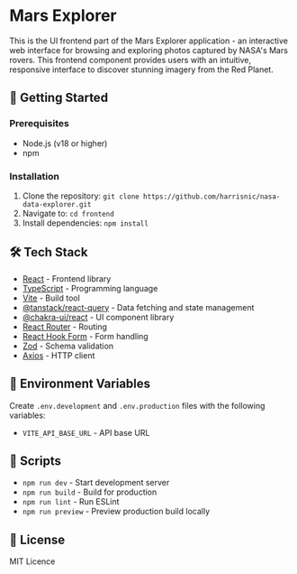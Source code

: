 # Mars Explorer

This is the UI frontend part of the Mars Explorer application - an interactive web interface for browsing and exploring photos captured by NASA's Mars rovers. This frontend component provides users with an intuitive, responsive interface to discover stunning imagery from the Red Planet.

## 🚀 Getting Started

### Prerequisites

- Node.js (v18 or higher)
- npm

### Installation

1. Clone the repository: `git clone https://github.com/harrisnic/nasa-data-explorer.git`
2. Navigate to: `cd frontend`
3. Install dependencies: `npm install`

## 🛠️ Tech Stack

- [React](https://react.dev/) - Frontend library
- [TypeScript](https://www.typescriptlang.org/) - Programming language
- [Vite](https://vitejs.dev/) - Build tool
- [@tanstack/react-query](https://tanstack.com/query/latest) - Data fetching and state management
- [@chakra-ui/react](https://chakra-ui.com/) - UI component library
- [React Router](https://reactrouter.com/) - Routing
- [React Hook Form](https://react-hook-form.com/) - Form handling
- [Zod](https://zod.dev/) - Schema validation
- [Axios](https://axios-http.com/) - HTTP client

## 🔧 Environment Variables

Create `.env.development` and `.env.production` files with the following variables:

- `VITE_API_BASE_URL` - API base URL

## 📝 Scripts

- `npm run dev` - Start development server
- `npm run build` - Build for production
- `npm run lint` - Run ESLint
- `npm run preview` - Preview production build locally

## 📜 License

MIT Licence
